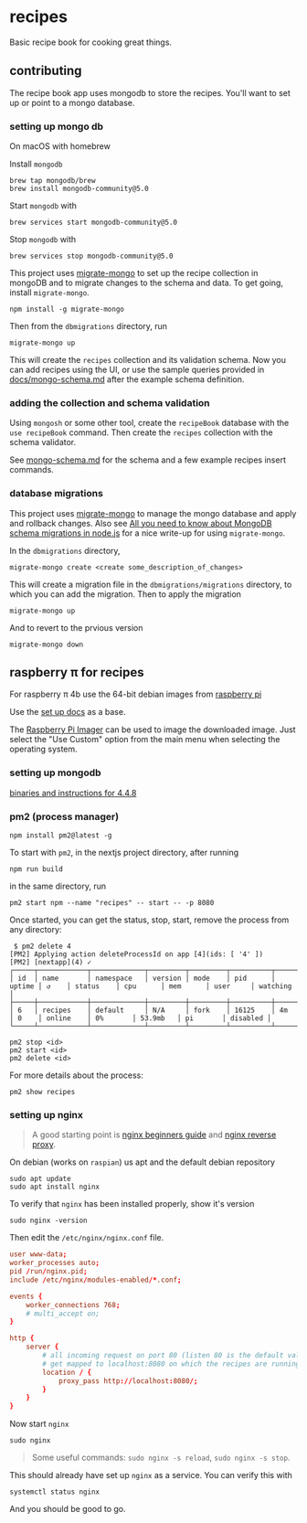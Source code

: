 # recipes

Basic recipe book for cooking great things.

## contributing

The recipe book app uses mongodb to store the recipes. You'll want to set up or point to a mongo database.

### setting up mongo db

On macOS with homebrew

Install `mongodb`
```shell
brew tap mongodb/brew
brew install mongodb-community@5.0
```

Start `mongodb` with
```shell
brew services start mongodb-community@5.0
```

Stop `mongodb` with
```shell
brew services stop mongodb-community@5.0
```

This project uses [migrate-mongo](https://www.npmjs.com/package/migrate-mongo) to set up the recipe collection in mongoDB and to migrate changes to the schema and data. To get going, install `migrate-mongo`.

```shell
npm install -g migrate-mongo
```

Then from the `dbmigrations` directory, run
```shell
migrate-mongo up
```

This will create the `recipes` collection and its validation schema. Now you can add recipes using the UI, or use the sample queries provided in [docs/mongo-schema.md](./docs/mongo-schema.md) after the example schema definition.

### adding the collection and schema validation
Using `mongosh` or some other tool, create the `recipeBook` database with the `use recipeBook` command. Then create the `recipes` collection with the schema validator.

See [mongo-schema.md](./docs/mongo-schema.md) for the schema and a few example recipes insert commands.

### database migrations

This project uses [migrate-mongo](https://www.npmjs.com/package/migrate-mongo) to manage the mongo database and apply and rollback changes. Also see [All you need to know about MongoDB schema migrations in node.js](https://softwareontheroad.com/database-migration-node-mongo/#migration-tool-init) for a nice write-up for using `migrate-mongo`.

In the `dbmigrations` directory,

```shell
migrate-mongo create <create some_description_of_changes>
```

This will create a migration file in the `dbmigrations/migrations` directory, to which you can add the migration. Then to apply the migration

```shell
migrate-mongo up
```

And to revert to the prvious version

```shell
migrate-mongo down
```


## raspberry π for recipes

For raspberry π 4b use the 64-bit debian images from [raspberry pi](https://downloads.raspberrypi.org/raspios_arm64/images)

Use the [set up docs](https://www.raspberrypi.com/documentation/computers/getting-started.html) as a base.

The [Raspberry Pi Imager](https://www.raspberrypi.com/software) can be used to image the downloaded image. Just select the "Use Custom" option from the main menu when selecting the operating system.

### setting up mongodb

[binaries and instructions for 4.4.8](https://andyfelong.com/2021/08/mongodb-4-4-under-raspberry-pi-os-64-bit-raspbian64/#more-1797)


### pm2 (process manager)

```shell
npm install pm2@latest -g
```

To start with `pm2`, in the nextjs project directory, after running

```shell
npm run build
```

in the same directory, run

```shell
pm2 start npm --name "recipes" -- start -- -p 8080
```

Once started,  you can get the status, stop, start, remove the process from any directory:

```shell
 $ pm2 delete 4
[PM2] Applying action deleteProcessId on app [4](ids: [ '4' ])
[PM2] [nextapp](4) ✓
┌─────┬────────────┬─────────────┬─────────┬─────────┬──────────┬────────┬──────┬───────────┬──────────┬──────────┬──────────┬──────────┐
│ id  │ name       │ namespace   │ version │ mode    │ pid      │ uptime │ ↺    │ status    │ cpu      │ mem      │ user     │ watching │
├─────┼────────────┼─────────────┼─────────┼─────────┼──────────┼────────┼──────┼───────────┼──────────┼──────────┼──────────┼──────────┤
│ 6   │ recipes    │ default     │ N/A     │ fork    │ 16125    │ 4m     │ 0    │ online    │ 0%       │ 53.9mb   │ pi       │ disabled │
└─────┴────────────┴─────────────┴─────────┴─────────┴──────────┴────────┴──────┴───────────┴──────────┴──────────┴──────────┴──────────┘
```

```shell
pm2 stop <id>
pm2 start <id>
pm2 delete <id>
```

For more details about the process:

```shell
pm2 show recipes
```

### setting up nginx

> A good starting point is [nginx beginners guide](https://nginx.org/en/docs/beginners_guide.html) and [nginx reverse proxy](https://docs.nginx.com/nginx/admin-guide/web-server/reverse-proxy/).

On debian (works on `raspian`) us apt and the default debian repository

```shell
sudo apt update
sudo apt install nginx
```

To verify that `nginx` has been installed properly, show it's version

```shell
sudo nginx -version
```

Then edit the `/etc/nginx/nginx.conf` file.

```conf
user www-data;
worker_processes auto;
pid /run/nginx.pid;
include /etc/nginx/modules-enabled/*.conf;

events {
    worker_connections 768;
    # multi_accept on;
}

http {
    server {
        # all incoming request on port 80 (listen 80 is the default value and is omitted here)
        # get mapped to localhost:8080 on which the recipes are running
        location / {
            proxy_pass http://localhost:8080/;
        }
    }
}
```

Now start `nginx`

```shell
sudo nginx
```

> Some useful commands: `sudo nginx -s reload`, `sudo nginx -s stop`.

This should already have set up `nginx` as a service. You can verify this with

```shell
systemctl status nginx
```

And you should be good to go.
